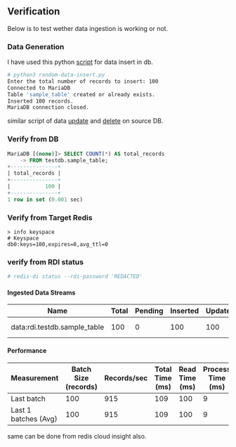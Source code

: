 ## Verification

Below is to test wether data ingestion is working or not.



### Data Generation

I have used this python [script](/script/db-random-data-insert.py) for data insert in  db.

```bash
# python3 random-data-insert.py 
Enter the total number of records to insert: 100
Connected to MariaDB
Table 'sample_table' created or already exists.
Inserted 100 records.
MariaDB connection closed.
```

similar script of data [update](/script/db-random-data-update.py) and [delete](/script/db-random-data-delete.py) on source DB.  

### Verify from DB

```sql
MariaDB [(none)]> SELECT COUNT(*) AS total_records
    -> FROM testdb.sample_table;
+---------------+
| total_records |
+---------------+
|           100 |
+---------------+
1 row in set (0.001 sec)
```



### Verify from Target Redis

```
> info keyspace
# Keyspace
db0:keys=100,expires=0,avg_ttl=0
```



### verify from RDI status

```bash
# redis-di status --rdi-password 'REDACTED'
```

#### Ingested Data Streams

| Name                         | Total     | Pending | Inserted  | Updated | Deleted   | Filtered | Rejected | Deduplicated | Last Arrival             |
|------------------------------|-----------|---------|-----------|---------|-----------|----------|----------|--------------|--------------------------|
| data:rdi.testdb.sample_table  | 100 | 0       | 100 | 100   | 0 | 0        | 0        | 0            | 25 Sep 2024 16:10:57.743 |


#### Performance

| Measurement             | Batch Size (records) | Records/sec | Total Time (ms) | Read Time (ms) | Process Time (ms) | Ack Time (ms) |
|-------------------------|----------------------|-------------|-----------------|----------------|-------------------|---------------|
| Last batch              | 100                  | 915         | 109             | 100            | 9                 | 1             |
| Last 1 batches (Avg) | 100                  | 915         | 109             | 100            | 9                 | 1 |


same can be done from redis cloud insight also. 
